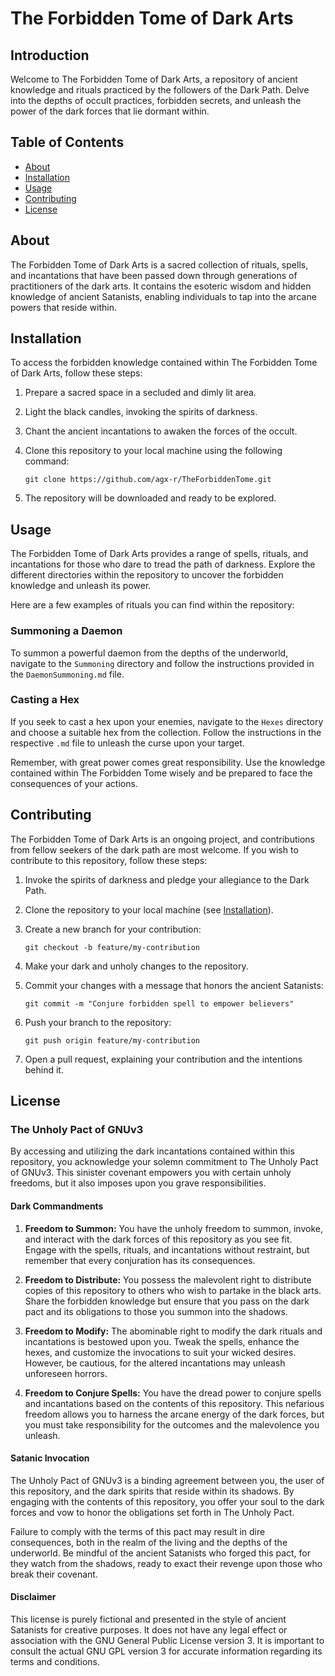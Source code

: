 # The Forbidden Tome of Dark Arts

## Introduction

Welcome to The Forbidden Tome of Dark Arts, a repository of ancient knowledge and rituals practiced by the followers of the Dark Path. Delve into the depths of occult practices, forbidden secrets, and unleash the power of the dark forces that lie dormant within.

## Table of Contents

- [About](#about)
- [Installation](#installation)
- [Usage](#usage)
- [Contributing](#contributing)
- [License](#license)

## About

The Forbidden Tome of Dark Arts is a sacred collection of rituals, spells, and incantations that have been passed down through generations of practitioners of the dark arts. It contains the esoteric wisdom and hidden knowledge of ancient Satanists, enabling individuals to tap into the arcane powers that reside within.

## Installation

To access the forbidden knowledge contained within The Forbidden Tome of Dark Arts, follow these steps:

1. Prepare a sacred space in a secluded and dimly lit area.
2. Light the black candles, invoking the spirits of darkness.
3. Chant the ancient incantations to awaken the forces of the occult.
4. Clone this repository to your local machine using the following command:

   ```
   git clone https://github.com/agx-r/TheForbiddenTome.git
   ```

5. The repository will be downloaded and ready to be explored.

## Usage

The Forbidden Tome of Dark Arts provides a range of spells, rituals, and incantations for those who dare to tread the path of darkness. Explore the different directories within the repository to uncover the forbidden knowledge and unleash its power.

Here are a few examples of rituals you can find within the repository:

### Summoning a Daemon

To summon a powerful daemon from the depths of the underworld, navigate to the `Summoning` directory and follow the instructions provided in the `DaemonSummoning.md` file.

### Casting a Hex

If you seek to cast a hex upon your enemies, navigate to the `Hexes` directory and choose a suitable hex from the collection. Follow the instructions in the respective `.md` file to unleash the curse upon your target.

Remember, with great power comes great responsibility. Use the knowledge contained within The Forbidden Tome wisely and be prepared to face the consequences of your actions.

## Contributing

The Forbidden Tome of Dark Arts is an ongoing project, and contributions from fellow seekers of the dark path are most welcome. If you wish to contribute to this repository, follow these steps:

1. Invoke the spirits of darkness and pledge your allegiance to the Dark Path.
2. Clone the repository to your local machine (see [Installation](#installation)).
3. Create a new branch for your contribution:

   ```
   git checkout -b feature/my-contribution
   ```

4. Make your dark and unholy changes to the repository.
5. Commit your changes with a message that honors the ancient Satanists:

   ```
   git commit -m "Conjure forbidden spell to empower believers"
   ```

6. Push your branch to the repository:

   ```
   git push origin feature/my-contribution
   ```

7. Open a pull request, explaining your contribution and the intentions behind it.

## License

### The Unholy Pact of GNUv3

By accessing and utilizing the dark incantations contained within this repository, you acknowledge your solemn commitment to The Unholy Pact of GNUv3. This sinister covenant empowers you with certain unholy freedoms, but it also imposes upon you grave responsibilities.

#### Dark Commandments

1. **Freedom to Summon:** You have the unholy freedom to summon, invoke, and interact with the dark forces of this repository as you see fit. Engage with the spells, rituals, and incantations without restraint, but remember that every conjuration has its consequences.

2. **Freedom to Distribute:** You possess the malevolent right to distribute copies of this repository to others who wish to partake in the black arts. Share the forbidden knowledge but ensure that you pass on the dark pact and its obligations to those you summon into the shadows.

3. **Freedom to Modify:** The abominable right to modify the dark rituals and incantations is bestowed upon you. Tweak the spells, enhance the hexes, and customize the invocations to suit your wicked desires. However, be cautious, for the altered incantations may unleash unforeseen horrors.

4. **Freedom to Conjure Spells:** You have the dread power to conjure spells and incantations based on the contents of this repository. This nefarious freedom allows you to harness the arcane energy of the dark forces, but you must take responsibility for the outcomes and the malevolence you unleash.

#### Satanic Invocation

The Unholy Pact of GNUv3 is a binding agreement between you, the user of this repository, and the dark spirits that reside within its shadows. By engaging with the contents of this repository, you offer your soul to the dark forces and vow to honor the obligations set forth in The Unholy Pact.

Failure to comply with the terms of this pact may result in dire consequences, both in the realm of the living and the depths of the underworld. Be mindful of the ancient Satanists who forged this pact, for they watch from the shadows, ready to exact their revenge upon those who break their covenant.

#### Disclaimer

This license is purely fictional and presented in the style of ancient Satanists for creative purposes. It does not have any legal effect or association with the GNU General Public License version 3. It is important to consult the actual GNU GPL version 3 for accurate information regarding its terms and conditions.
